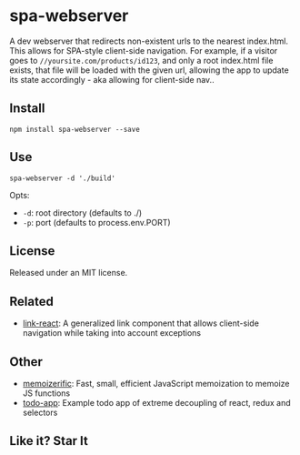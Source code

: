 # spa-webserver
A dev webserver that redirects non-existent urls to the nearest index.html. 
This allows for SPA-style client-side navigation. 
For example, if a visitor goes to `//yoursite.com/products/id123`, and only a root index.html file exists, that file will be loaded with the given url, allowing the app to update its state accordingly - aka allowing for client-side nav..

## Install
```
npm install spa-webserver --save
```

## Use
```
spa-webserver -d './build'
```

Opts:
- `-d`: root directory (defaults to ./)
- `-p`: port (defaults to process.env.PORT)


## License

Released under an MIT license.

## Related
- [link-react](https://github.com/thinkloop/link-react/): A generalized link <a> component that allows client-side navigation while taking into account exceptions

## Other
- [memoizerific](https://github.com/thinkloop/memoizerific/): Fast, small, efficient JavaScript memoization to memoize JS functions
- [todo-app](https://github.com/thinkloop/todo-app/): Example todo app of extreme decoupling of react, redux and selectors

## Like it? Star It
